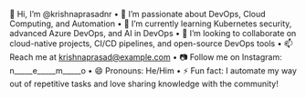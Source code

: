 👋 Hi, I’m @krishnaprasadnr
	•	👀 I’m passionate about DevOps, Cloud Computing, and Automation
	•	🌱 I’m currently learning Kubernetes security, advanced Azure DevOps, and AI in DevOps
	•	💞️ I’m looking to collaborate on cloud-native projects, CI/CD pipelines, and open-source DevOps tools
	•	📫 Reach me at krishnaprasad@example.com
	•	📷 Follow me on Instagram: n_____e_____m_____o
	•	😄 Pronouns: He/Him
	•	⚡ Fun fact: I automate my way out of repetitive tasks and love sharing knowledge with the community!

<!---  
krishnaprasadnr702119/krishnaprasadnr702119 is a ✨ special ✨ repository because its `README.md` (this file) appears on your GitHub profile.  
You can click the Preview link to take a look at your changes.  
--->
